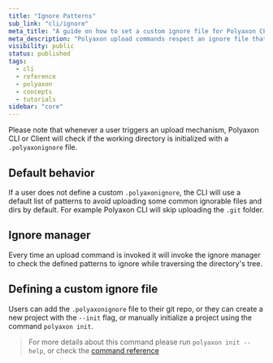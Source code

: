 ```yaml
---
title: "Ignore Patterns"
sub_link: "cli/ignore"
meta_title: "A guide on how to set a custom ignore file for Polyaxon CLI - Core Concepts"
meta_description: "Polyaxon upload commands respect an ignore file that contains list of patterns while traversing the directory tree."
visibility: public
status: published
tags:
  - cli
  - reference
  - polyaxon
  - concepts
  - tutorials
sidebar: "core"
---
```


Please note that whenever a user triggers an upload mechanism, Polyaxon CLI or Client will check if the working directory is initialized with a `.polyaxonignore` file.

## Default behavior

If a user does not define a custom `.polyaxonignore`, the CLI will use a default list of patterns to avoid uploading some common ignorable files and dirs by default.
For example Polyaxon CLI will skip uploading the `.git` folder. 

## Ignore manager

Every time an upload command is invoked it will invoke the ignore manager to check the defined patterns to ignore while traversing the directory's tree.
 

## Defining a custom ignore file

Users can add the `.polyaxonignore` file to their git repo, or they can create a new project with the `--init` flag, or manually initialize a project using the command `polyaxon init`.

> For more details about this command please run `polyaxon init --help`, or check the [command reference](/docs/core/cli/init/)
